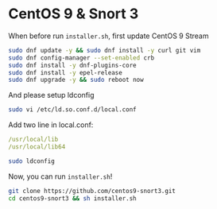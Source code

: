 # CentOS 9 & Snort 3

When before run `installer.sh`, first update CentOS 9 Stream
```bash
sudo dnf update -y && sudo dnf install -y curl git vim
sudo dnf config-manager --set-enabled crb
sudo dnf install -y dnf-plugins-core
sudo dnf install -y epel-release
sudo dnf upgrade -y && sudo reboot now
```

And please setup ldconfig
```bash
sudo vi /etc/ld.so.conf.d/local.conf
```
Add two line in local.conf:
```yml
/usr/local/lib
/usr/local/lib64
```
```bash
sudo ldconfig
```

Now, you can run `installer.sh`!
```bash
git clone https://github.com/centos9-snort3.git
cd centos9-snort3 && sh installer.sh
```
